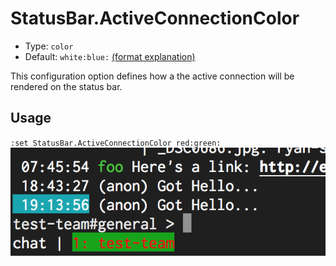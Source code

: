 # StatusBar.ActiveConnectionColor

- Type: `color`
- Default: `white:blue:` [(format explanation)](../colors.md)

This configuration option defines how a the active connection will be rendered on the status bar.

## Usage
`:set StatusBar.ActiveConnectionColor red:green:`
![gifs/StatusBar.ActiveConnectionColor.png](gifs/StatusBar.ActiveConnectionColor.png)
